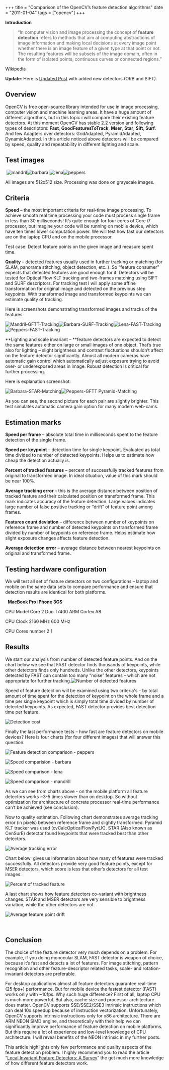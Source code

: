+++
title =  "Comparison of the OpenCV’s feature detection algorithms"
date = "2011-01-04"
tags =  ["opencv"]
+++

**Introduction**

> “In computer vision and image processing the concept of **feature detection** refers to methods that aim at computing abstractions of image information and making local decisions at every image point whether there is an image feature of a given type at that point or not. 
> The resulting features will be subsets of the image domain, often in the form of isolated points, continuous curves or connected regions.”

Wikipedia 

<!--more-->


**Update**: Here is [Updated Post][2] with added new detectors (ORB and SIFT).    

## Overview

OpenCV is free open-source library intended for use in image processing, computer vision and machine learning areas. It have a huge amount of different algorithms, but in this topic i will compare their existing feature detectors. At this moment OpenCV has stable 2.2 version and following types of descriptors: **Fast**, **GoodFeaturesToTrack**, **Mser**, **Star**, **Sift**, **Surf**. And few Adapters over detectors: GridAdapted, PyramidAdapted, DynamicAdapted. In this article noticed above detectors will be compared by speed, quality and repeatability in different lighting and scale.

## Test images

 ![mandril][3]![barbara][4] ![lena][5]![peppers][6]

All images are 512x512 size. Processing was done on grayscale images.

## Criteria

**Speed** – the most important criteria for real-time image processing. To achieve smooth real time processing your code must process single frame in less than 30 milliseconds! It’s quite enough for four cores of Core i7 processor, but imagine your code will be running on mobile device, which have ten times lower computation power. We will test how fast our detectors are on the laptop CPU and on the mobile processor.

Test case: Detect feature points on the given image and measure spent time.

**Quality** – detected features usually used in further tracking or matching (for SLAM, panorama stitching, object detection, etc..). So “feature consumer” expects that detected features are good enough for it. Detectors will be tested for Optical Flow KLT tracking and two-frames matching using SIFT and SURF descriptors. For tracking test I will apply some affine transformation for original image and detected on the previous step keypoints. With transformed image and transformed keypoints we can estimate quality of tracking.

Here is screenshots demonstrating transformed images and tracks of the features.

![Mandril-GFTT-Tracking][7]![Barbara-SURF-Tracking][8]![Lena-FAST-Tracking][9]![Peppers-FAST-Tracking][10]

**Lighting and scale invariant – **feature detectors are expected to detect the same features either on large or small images of one object. That’s true also for lighting – slight brightness and contrast fluctuations shouldn’t affect on the feature detector significantly. Almost all modern cameras have automatic gain control which automatically adjust exposure trying to avoid over- or underexposed areas in image. Robust detection is critical for further processing.

Here is explanation screenshot:

![Barbara-STAR-Matching][11]![Peppers-GFTT Pyramid-Matching][12]

As you can see, the second picture for each pair are slightly brighter. This test simulates automatic camera gain option for many modern web-cams.

## Estimation marks

**Speed per frame** – absolute total time in milliseconds spent to the feature detection of the single frame.

**Speed per keypoint** – detection time for single keypoint. Evaluated as total time divided to number of detected keypoints. Helps us to estimate how cheap the detection actually is.

**Percent of tracked features** – percent of successfully tracked features from original to transformed image. In ideal situation, value of this mark should be near 100%.

**Average tracking error** – this is the average distance between position of tracked feature and their calculated position on transformed frame. This mark indicates accuracy of the feature detection. Large values indicates large number of false positive tracking or “drift” of feature point among frames.

**Features count deviation** – difference between number of keypoints on reference frame and number of detected keypoints on transformed frame divided by number of keypoints on reference frame. Helps estimate how slight exposure changes affects feature detection.

**Average detection error** – average distance between nearest keypoints on original and transformed frame.

## Testing hardware configuration

We will test all set of feature detectors on two configurations – laptop and mobile on the same data sets to compare performance and ensure that detection results are identical for both platforms.

 
**MacBook Pro**
**iPhone 3GS**

CPU Model
Core 2 Duo T7400
ARM Cortex A8

CPU Clock
2160 MHz
600 MHz

CPU Cores number
2
1

## Results

We start our analysis from number of detected feature points. And on the chart below we see that FAST detector finds thousands of keypoints, while other detectors finds only hundreds. Unlike the other detectors, keypoints  detected by FAST can contain too many “noise” features – which are not appropriate for further tracking.![Number of detected features][13]

Speed of feature detection will be examined using two criteria's – by total amount of time spent for the detection of keypoint on the whole frame and a time per single keypoint which is simply total time divided by number of detected keypoints. As expected, FAST detector provides best detection time per feature.

![Detection cost][14]

Finally the last performance tests – how fast are feature detectors on mobile devices? Here is four charts (for four different images) that will answer this question:

![Feature detection comparison - peppers][15]

![Speed comparision - barbara][16]

![Speed comparison - lena][17]

![Speed comparison - mandrill][18]

As we can see from charts above - on the mobile platform all feature detectors works ~3-5 times slower than on desktop. So without optimization for architecture of concrete processor real-time performance can’t be achieved (see conclusion).

Now to quality estimation. Following chart demonstrates average tracking error (in pixels) between reference frame and slightly transformed. Pyramid KLT tracker was used (cvCalcOpticalFlowPyrLK). STAR (Also known as CenSurE) detector found keypoints that were tracked best than other detectors.

![Average tracking error][19]

Chart below  gives us information about how many of features were tracked successfully. All detectors provide very good feature points, except for MSER detectors, which score is less that other’s detectors for all test images.

![Percent of tracked feature][20]

A last chart shows how feature detectors co-variant with brightness changes. STAR and MSER detectors are very sensible to brightness variation, while the other detectors are not.

![Average feature point drift][21]

 

## Conclusion

The choice of the feature detector very much depends on a problem. For example, if you doing monocular SLAM, FAST detector is weapon of choice, because it’s fast and detects a lot of features. For image stitching, pattern recognition and other feature-descriptor related tasks, scale- and rotation-invariant detectors are preferable.

For desktop applications almost all feature detectors guarantee real-time (25 fps+) performance. But for mobile device the fastest detector (FAST) works only with ~10fps. Why such huge difference? First of all, laptop CPU is much more powerful. But also, cache size and processor architecture does matter. OpenCV supports SSE/SSE2/SSE3 intrinsic instructions which can deal 10x speedup because of instruction vectorization. Unfortunately, OpenCV supports intrinsic instructions only for x86 architecture. There are ARM NEON SIMD engine, and theoretically with their help we can significantly improve performance of feature detection on mobile platforms. But this require a lot of experience and low-level knowledge of CPU architecture. I will reveal benefits of the NEON intrinsic in my further posts.

This article highlights only few performance and quality aspects of the feature detection problem. I highly recommend you to read the article “[Local Invariant Feature Detectors: A Survey][22]” the get much more knowledge of how different feature detectors work.

   [2]: http://computer-vision-talks.com/2011/07/comparison-of-the-opencvs-feature-detection-algorithms-ii/
   [3]: mandril_thumb.jpg (mandril)
   [4]: barbara_thumb.jpg (barbara)
   [5]: lena_thumb.jpg (lena)
   [6]: peppers_thumb.jpg (peppers)
   [7]: Mandril-GFTT-Tracking_thumb.jpg (Mandril-GFTT-Tracking)
   [8]: Barbara-SURF-Tracking_thumb.jpg (Barbara-SURF-Tracking)
   [9]: Lena-FAST-Tracking_thumb.jpg (Lena-FAST-Tracking)
   [10]: Peppers-FAST-Tracking_thumb.jpg (Peppers-FAST-Tracking)
   [11]: Barbara-STAR-Matching_thumb.jpg (Barbara-STAR-Matching)
   [12]: Peppers-GFTT-Pyramid-Matching_thumb.jpg (Peppers-GFTT Pyramid-Matching)
   [13]: Number-of-detected-features_thumb.png (Number of detected features)
   [14]: Detection-cost_thumb.png (Detection cost)
   [15]: Feature-detection-comparison-peppers_thumb.png (Feature detection comparison - peppers)
   [16]: Speed-comparision-barbara_thumb.png (Speed comparision - barbara)
   [17]: Speed-comparison-lena_thumb.png (Speed comparison - lena)
   [18]: Speed-comparison-mandrill_thumb.png (Speed comparison - mandrill)
   [19]: Average-tracking-error_thumb.png (Average tracking error)
   [20]: Percent-of-tracked-feature_thumb.png (Percent of tracked feature)
   [21]: Average-feature-point-drift_thumb.png (Average feature point drift)
   [22]: http://citeseerx.ist.psu.edu/viewdoc/download?doi=10.1.1.157.4126&rep=rep1&type=pdf

